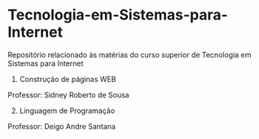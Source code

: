 # Tecnologia-em-Sistemas-para-Internet
Repositório relacionado às matérias do curso superior de Tecnologia em Sistemas para Internet

1. Construção de páginas WEB

  Professor: Sidney Roberto de Sousa
  
2. Linguagem de Programação

  Professor: Deigo Andre Santana
